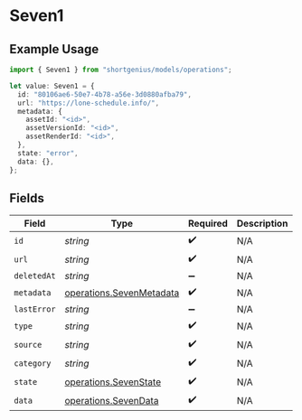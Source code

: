 # Seven1

## Example Usage

```typescript
import { Seven1 } from "shortgenius/models/operations";

let value: Seven1 = {
  id: "80106ae6-50e7-4b78-a56e-3d0880afba79",
  url: "https://lone-schedule.info/",
  metadata: {
    assetId: "<id>",
    assetVersionId: "<id>",
    assetRenderId: "<id>",
  },
  state: "error",
  data: {},
};
```

## Fields

| Field                                                                | Type                                                                 | Required                                                             | Description                                                          |
| -------------------------------------------------------------------- | -------------------------------------------------------------------- | -------------------------------------------------------------------- | -------------------------------------------------------------------- |
| `id`                                                                 | *string*                                                             | :heavy_check_mark:                                                   | N/A                                                                  |
| `url`                                                                | *string*                                                             | :heavy_check_mark:                                                   | N/A                                                                  |
| `deletedAt`                                                          | *string*                                                             | :heavy_minus_sign:                                                   | N/A                                                                  |
| `metadata`                                                           | [operations.SevenMetadata](../../models/operations/sevenmetadata.md) | :heavy_check_mark:                                                   | N/A                                                                  |
| `lastError`                                                          | *string*                                                             | :heavy_minus_sign:                                                   | N/A                                                                  |
| `type`                                                               | *string*                                                             | :heavy_check_mark:                                                   | N/A                                                                  |
| `source`                                                             | *string*                                                             | :heavy_check_mark:                                                   | N/A                                                                  |
| `category`                                                           | *string*                                                             | :heavy_check_mark:                                                   | N/A                                                                  |
| `state`                                                              | [operations.SevenState](../../models/operations/sevenstate.md)       | :heavy_check_mark:                                                   | N/A                                                                  |
| `data`                                                               | [operations.SevenData](../../models/operations/sevendata.md)         | :heavy_check_mark:                                                   | N/A                                                                  |